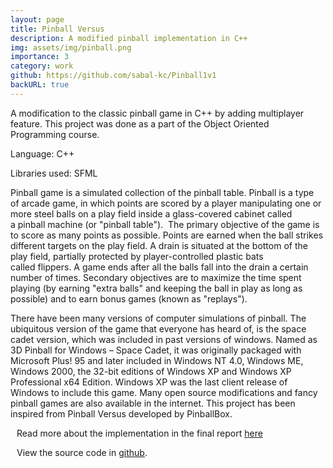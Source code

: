 ```yaml
---
layout: page
title: Pinball Versus
description: A modified pinball implementation in C++
img: assets/img/pinball.png
importance: 3
category: work
github: https://github.com/sabal-kc/Pinball1v1
backURL: true
---
```


<link 
  href="http://cdnjs.cloudflare.com/ajax/libs/font-awesome/4.3.0/css/font-awesome.css" 
  rel="stylesheet"  type='text/css'>

A modification to the classic pinball game in C++ by adding multiplayer feature. This project was done as a part of the Object Oriented Programming course.

Language: C++

Libraries used: SFML

Pinball game is a simulated collection of the pinball table. Pinball is a type of arcade game, in which points are scored by a player manipulating one or more steel balls on a play field inside a glass-covered cabinet called a pinball machine (or "pinball table").  The primary objective of the game is to score as many points as possible. Points are earned when the ball strikes different targets on the play field. A drain is situated at the bottom of the play field, partially protected by player-controlled plastic bats called flippers. A game ends after all the balls fall into the drain a certain number of times. Secondary objectives are to maximize the time spent playing (by earning "extra balls" and keeping the ball in play as long as possible) and to earn bonus games (known as "replays").

There have been many versions of computer simulations of pinball. The ubiquitous version of the game that everyone has heard of, is the space cadet version, which was included in past versions of windows. Named as 3D Pinball for Windows – Space Cadet, it was originally packaged with Microsoft Plus! 95 and later included in Windows NT 4.0, Windows ME, Windows 2000, the 32-bit editions of Windows XP and Windows XP Professional x64 Edition. Windows XP was the last client release of Windows to include this game. Many open source modifications and fancy pinball games are also available in the internet. This project has been inspired from Pinball Versus developed by PinballBox.

<i class="fa fa-file-pdf-o" style="color:red;padding-right:10px"></i>Read more about the implementation in the final report <a href="/assets/pdf/Pinball_Report.pdf" target="_blank"> here </a>

<i class="fa-brands fa-github"  style="padding-right:10px"></i>View the source code in <a href="https://github.com/sabal-kc/ExercisePoseAnalysis">github</a>.
